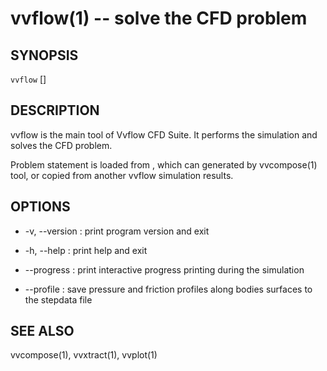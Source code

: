vvflow(1) -- solve the CFD problem
====

## SYNOPSIS

`vvflow` [<OPTIONS>] <FILE>

## DESCRIPTION

vvflow is the main tool of Vvflow CFD Suite.
It performs the simulation and solves the CFD problem.

Problem statement is loaded from <FILE>, which can generated by vvcompose(1) tool,
or copied from another vvflow simulation results.

## OPTIONS

  * -v, --version :
    print program version and exit

  * -h, --help :
    print help and exit

  * --progress :
    print interactive progress printing during the simulation

  * --profile :
    save pressure and friction profiles along bodies surfaces to the stepdata file

## SEE ALSO
  vvcompose(1), vvxtract(1), vvplot(1)

